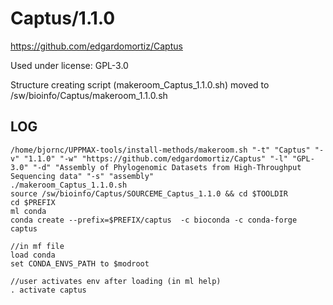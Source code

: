 Captus/1.1.0
========================

<https://github.com/edgardomortiz/Captus>

Used under license:
GPL-3.0


Structure creating script (makeroom_Captus_1.1.0.sh) moved to /sw/bioinfo/Captus/makeroom_1.1.0.sh

LOG
---

    /home/bjornc/UPPMAX-tools/install-methods/makeroom.sh "-t" "Captus" "-v" "1.1.0" "-w" "https://github.com/edgardomortiz/Captus" "-l" "GPL-3.0" "-d" "Assembly of Phylogenomic Datasets from High-Throughput Sequencing data" "-s" "assembly"
    ./makeroom_Captus_1.1.0.sh
    source /sw/bioinfo/Captus/SOURCEME_Captus_1.1.0 && cd $TOOLDIR
    cd $PREFIX
    ml conda
    conda create --prefix=$PREFIX/captus  -c bioconda -c conda-forge captus
    
    //in mf file
    load conda
    set CONDA_ENVS_PATH to $modroot

    //user activates env after loading (in ml help)
    . activate captus
